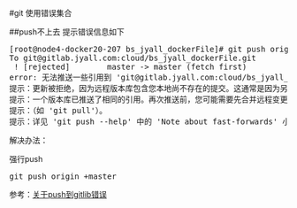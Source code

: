 #git 使用错误集合

##push不上去
提示错误信息如下
<pre>
[root@node4-docker20-207 bs_jyall_dockerFile]# git push origin master
To git@gitlab.jyall.com:cloud/bs_jyall_dockerFile.git
 ! [rejected]        master -> master (fetch first)
error: 无法推送一些引用到 'git@gitlab.jyall.com:cloud/bs_jyall_dockerFile.git'
提示：更新被拒绝，因为远程版本库包含您本地尚不存在的提交。这通常是因为另外
提示：一个版本库已推送了相同的引用。再次推送前，您可能需要先合并远程变更
提示：（如 'git pull'）。
提示：详见 'git push --help' 中的 'Note about fast-forwards' 小节。
</pre>

解决办法：

强行push
<pre>
git push origin +master
</pre>

参考：[关于push到gitlib错误](http://mooc.guokr.com/note/9146/)